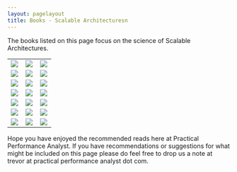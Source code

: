 ```yaml
---
layout: pagelayout
title: Books - Scalable Architecturesn
---
```


The books listed on this page focus on the science of Scalable Architectures. 

<table>
<tr>
<td>
<a target="_blank"  href="https://www.amazon.com/gp/product/1449339190/ref=as_li_tl?ie=UTF8&camp=1789&creative=9325&creativeASIN=1449339190&linkCode=as2&tag=practperfoana-20&linkId=966c05ef4c0af064634a9361632767dc"><img border="0" src="//ws-na.amazon-adsystem.com/widgets/q?_encoding=UTF8&MarketPlace=US&ASIN=1449339190&ServiceVersion=20070822&ID=AsinImage&WS=1&Format=_SL250_&tag=practperfoana-20" ></a><img src="//ir-na.amazon-adsystem.com/e/ir?t=practperfoana-20&l=am2&o=1&a=1449339190" width="1" height="1" border="0" alt="" style="border:none !important; margin:0px !important;" />
</td>
<td>
<a target="_blank"  href="https://www.amazon.com/gp/product/1449319777/ref=as_li_tl?ie=UTF8&camp=1789&creative=9325&creativeASIN=1449319777&linkCode=as2&tag=practperfoana-20&linkId=c5a008a7420afc529e39af3953ab07cf"><img border="0" src="//ws-na.amazon-adsystem.com/widgets/q?_encoding=UTF8&MarketPlace=US&ASIN=1449319777&ServiceVersion=20070822&ID=AsinImage&WS=1&Format=_SL250_&tag=practperfoana-20" ></a><img src="//ir-na.amazon-adsystem.com/e/ir?t=practperfoana-20&l=am2&o=1&a=1449319777" width="1" height="1" border="0" alt="" style="border:none !important; margin:0px !important;" />
</td>
<td>
<a target="_blank"  href="https://www.amazon.com/gp/product/1491950358/ref=as_li_tl?ie=UTF8&camp=1789&creative=9325&creativeASIN=1491950358&linkCode=as2&tag=practperfoana-20&linkId=2f733040afa2d16b441aa82e2842df47"><img border="0" src="//ws-na.amazon-adsystem.com/widgets/q?_encoding=UTF8&MarketPlace=US&ASIN=1491950358&ServiceVersion=20070822&ID=AsinImage&WS=1&Format=_SL250_&tag=practperfoana-20" ></a><img src="//ir-na.amazon-adsystem.com/e/ir?t=practperfoana-20&l=am2&o=1&a=1491950358" width="1" height="1" border="0" alt="" style="border:none !important; margin:0px !important;" />
</td>
</tr>

<tr>
<td>
<a target="_blank"  href="https://www.amazon.com/gp/product/149192912X/ref=as_li_tl?ie=UTF8&camp=1789&creative=9325&creativeASIN=149192912X&linkCode=as2&tag=practperfoana-20&linkId=796bf29f92e32c507dcefa8c40e2bdbc"><img border="0" src="//ws-na.amazon-adsystem.com/widgets/q?_encoding=UTF8&MarketPlace=US&ASIN=149192912X&ServiceVersion=20070822&ID=AsinImage&WS=1&Format=_SL250_&tag=practperfoana-20" ></a><img src="//ir-na.amazon-adsystem.com/e/ir?t=practperfoana-20&l=am2&o=1&a=149192912X" width="1" height="1" border="0" alt="" style="border:none !important; margin:0px !important;" />
</td>
<td>
<a target="_blank"  href="https://www.amazon.com/gp/product/1491943394/ref=as_li_tl?ie=UTF8&camp=1789&creative=9325&creativeASIN=1491943394&linkCode=as2&tag=practperfoana-20&linkId=9299f06c88c8aa5a334d2099ed69e856"><img border="0" src="//ws-na.amazon-adsystem.com/widgets/q?_encoding=UTF8&MarketPlace=US&ASIN=1491943394&ServiceVersion=20070822&ID=AsinImage&WS=1&Format=_SL250_&tag=practperfoana-20" ></a><img src="//ir-na.amazon-adsystem.com/e/ir?t=practperfoana-20&l=am2&o=1&a=1491943394" width="1" height="1" border="0" alt="" style="border:none !important; margin:0px !important;" />
</td>
<td>
<a target="_blank"  href="https://www.amazon.com/gp/product/1491924357/ref=as_li_tl?ie=UTF8&camp=1789&creative=9325&creativeASIN=1491924357&linkCode=as2&tag=practperfoana-20&linkId=779283b12efc4548750c9a3df7571564"><img border="0" src="//ws-na.amazon-adsystem.com/widgets/q?_encoding=UTF8&MarketPlace=US&ASIN=1491924357&ServiceVersion=20070822&ID=AsinImage&WS=1&Format=_SL250_&tag=practperfoana-20" ></a><img src="//ir-na.amazon-adsystem.com/e/ir?t=practperfoana-20&l=am2&o=1&a=1491924357" width="1" height="1" border="0" alt="" style="border:none !important; margin:0px !important;" />
</td>
</tr>

<tr>
<td>
<a target="_blank"  href="https://www.amazon.com/gp/product/1491935677/ref=as_li_tl?ie=UTF8&camp=1789&creative=9325&creativeASIN=1491935677&linkCode=as2&tag=practperfoana-20&linkId=f3abd7baff7bc45b7673f3853c3cec61"><img border="0" src="//ws-na.amazon-adsystem.com/widgets/q?_encoding=UTF8&MarketPlace=US&ASIN=1491935677&ServiceVersion=20070822&ID=AsinImage&WS=1&Format=_SL250_&tag=practperfoana-20" ></a><img src="//ir-na.amazon-adsystem.com/e/ir?t=practperfoana-20&l=am2&o=1&a=1491935677" width="1" height="1" border="0" alt="" style="border:none !important; margin:0px !important;" />
</td>
<td>
<a target="_blank"  href="https://www.amazon.com/gp/product/1491956259/ref=as_li_tl?ie=UTF8&camp=1789&creative=9325&creativeASIN=1491956259&linkCode=as2&tag=practperfoana-20&linkId=48d5500fae3167bc122a1618f85ea413"><img border="0" src="//ws-na.amazon-adsystem.com/widgets/q?_encoding=UTF8&MarketPlace=US&ASIN=1491956259&ServiceVersion=20070822&ID=AsinImage&WS=1&Format=_SL250_&tag=practperfoana-20" ></a><img src="//ir-na.amazon-adsystem.com/e/ir?t=practperfoana-20&l=am2&o=1&a=1491956259" width="1" height="1" border="0" alt="" style="border:none !important; margin:0px !important;" />
</td>
<td>
<a target="_blank"  href="https://www.amazon.com/gp/product/1491984309/ref=as_li_tl?ie=UTF8&camp=1789&creative=9325&creativeASIN=1491984309&linkCode=as2&tag=practperfoana-20&linkId=6426d15ee98b10048d84a0038ad3a04d"><img border="0" src="//ws-na.amazon-adsystem.com/widgets/q?_encoding=UTF8&MarketPlace=US&ASIN=1491984309&ServiceVersion=20070822&ID=AsinImage&WS=1&Format=_SL250_&tag=practperfoana-20" ></a><img src="//ir-na.amazon-adsystem.com/e/ir?t=practperfoana-20&l=am2&o=1&a=1491984309" width="1" height="1" border="0" alt="" style="border:none !important; margin:0px !important;" />
</td>
</tr>

<tr>
<td>
<a target="_blank"  href="https://www.amazon.com/gp/product/1118617614/ref=as_li_tl?ie=UTF8&camp=1789&creative=9325&creativeASIN=1118617614&linkCode=as2&tag=practperfoana-20&linkId=594bea6611d952e5bd3dc9860e58773b"><img border="0" src="//ws-na.amazon-adsystem.com/widgets/q?_encoding=UTF8&MarketPlace=US&ASIN=1118617614&ServiceVersion=20070822&ID=AsinImage&WS=1&Format=_SL250_&tag=practperfoana-20" ></a><img src="//ir-na.amazon-adsystem.com/e/ir?t=practperfoana-20&l=am2&o=1&a=1118617614" width="1" height="1" border="0" alt="" style="border:none !important; margin:0px !important;" />
</td>
<td>
<a target="_blank"  href="https://www.amazon.com/gp/product/1788397398/ref=as_li_tl?ie=UTF8&camp=1789&creative=9325&creativeASIN=1788397398&linkCode=as2&tag=practperfoana-20&linkId=fea70f53d2823b6c2fae13e03b03a368"><img border="0" src="//ws-na.amazon-adsystem.com/widgets/q?_encoding=UTF8&MarketPlace=US&ASIN=1788397398&ServiceVersion=20070822&ID=AsinImage&WS=1&Format=_SL250_&tag=practperfoana-20" ></a><img src="//ir-na.amazon-adsystem.com/e/ir?t=practperfoana-20&l=am2&o=1&a=1788397398" width="1" height="1" border="0" alt="" style="border:none !important; margin:0px !important;" />
</td>
<td>
<a target="_blank"  href="https://www.amazon.com/gp/product/0133858561/ref=as_li_tl?ie=UTF8&camp=1789&creative=9325&creativeASIN=0133858561&linkCode=as2&tag=practperfoana-20&linkId=44beb4982c314347fe34d4714b612cfb"><img border="0" src="//ws-na.amazon-adsystem.com/widgets/q?_encoding=UTF8&MarketPlace=US&ASIN=0133858561&ServiceVersion=20070822&ID=AsinImage&WS=1&Format=_SL250_&tag=practperfoana-20" ></a><img src="//ir-na.amazon-adsystem.com/e/ir?t=practperfoana-20&l=am2&o=1&a=0133858561" width="1" height="1" border="0" alt="" style="border:none !important; margin:0px !important;" />
</td>
</tr>


<tr>
<td>
<a target="_blank"  href="https://www.amazon.com/gp/product/0735685355/ref=as_li_tl?ie=UTF8&camp=1789&creative=9325&creativeASIN=0735685355&linkCode=as2&tag=practperfoana-20&linkId=ef44e9226d107de85c881d2c92c61651"><img border="0" src="//ws-na.amazon-adsystem.com/widgets/q?_encoding=UTF8&MarketPlace=US&ASIN=0735685355&ServiceVersion=20070822&ID=AsinImage&WS=1&Format=_SL250_&tag=practperfoana-20" ></a><img src="//ir-na.amazon-adsystem.com/e/ir?t=practperfoana-20&l=am2&o=1&a=0735685355" width="1" height="1" border="0" alt="" style="border:none !important; margin:0px !important;" />
</td>
<td>
<a target="_blank"  href="https://www.amazon.com/gp/product/0321127420/ref=as_li_tl?ie=UTF8&camp=1789&creative=9325&creativeASIN=0321127420&linkCode=as2&tag=practperfoana-20&linkId=9d0bac69dddd049d7e2b605218063e0b"><img border="0" src="//ws-na.amazon-adsystem.com/widgets/q?_encoding=UTF8&MarketPlace=US&ASIN=0321127420&ServiceVersion=20070822&ID=AsinImage&WS=1&Format=_SL250_&tag=practperfoana-20" ></a><img src="//ir-na.amazon-adsystem.com/e/ir?t=practperfoana-20&l=am2&o=1&a=0321127420" width="1" height="1" border="0" alt="" style="border:none !important; margin:0px !important;" />
</td>
<td>
<a target="_blank"  href="https://www.amazon.com/gp/product/0321200683/ref=as_li_tl?ie=UTF8&camp=1789&creative=9325&creativeASIN=0321200683&linkCode=as2&tag=practperfoana-20&linkId=69709e50e448ae9029c0fa8eec472104"><img border="0" src="//ws-na.amazon-adsystem.com/widgets/q?_encoding=UTF8&MarketPlace=US&ASIN=0321200683&ServiceVersion=20070822&ID=AsinImage&WS=1&Format=_SL250_&tag=practperfoana-20" ></a><img src="//ir-na.amazon-adsystem.com/e/ir?t=practperfoana-20&l=am2&o=1&a=0321200683" width="1" height="1" border="0" alt="" style="border:none !important; margin:0px !important;" />
</td>
</tr>

<tr>
<td>
<a target="_blank"  href="https://www.amazon.com/gp/product/032154420X/ref=as_li_tl?ie=UTF8&camp=1789&creative=9325&creativeASIN=032154420X&linkCode=as2&tag=practperfoana-20&linkId=7cb07277c6adf0c9976cd4a5d73002f8"><img border="0" src="//ws-na.amazon-adsystem.com/widgets/q?_encoding=UTF8&MarketPlace=US&ASIN=032154420X&ServiceVersion=20070822&ID=AsinImage&WS=1&Format=_SL250_&tag=practperfoana-20" ></a><img src="//ir-na.amazon-adsystem.com/e/ir?t=practperfoana-20&l=am2&o=1&a=032154420X" width="1" height="1" border="0" alt="" style="border:none !important; margin:0px !important;" />
</td>
<td>
<a target="_blank"  href="https://www.amazon.com/gp/product/0201633612/ref=as_li_tl?ie=UTF8&camp=1789&creative=9325&creativeASIN=0201633612&linkCode=as2&tag=practperfoana-20&linkId=7c1debf48d5f2eb7c19c5974e6cde1cf"><img border="0" src="//ws-na.amazon-adsystem.com/widgets/q?_encoding=UTF8&MarketPlace=US&ASIN=0201633612&ServiceVersion=20070822&ID=AsinImage&WS=1&Format=_SL250_&tag=practperfoana-20" ></a><img src="//ir-na.amazon-adsystem.com/e/ir?t=practperfoana-20&l=am2&o=1&a=0201633612" width="1" height="1" border="0" alt="" style="border:none !important; margin:0px !important;" />
</td>
<td>
<a target="_blank"  href="https://www.amazon.com/gp/product/0134494164/ref=as_li_tl?ie=UTF8&camp=1789&creative=9325&creativeASIN=0134494164&linkCode=as2&tag=practperfoana-20&linkId=a7a1f6dd7ba3bf6c12e5bf29e3d72dfd"><img border="0" src="//ws-na.amazon-adsystem.com/widgets/q?_encoding=UTF8&MarketPlace=US&ASIN=0134494164&ServiceVersion=20070822&ID=AsinImage&WS=1&Format=_SL250_&tag=practperfoana-20" ></a><img src="//ir-na.amazon-adsystem.com/e/ir?t=practperfoana-20&l=am2&o=1&a=0134494164" width="1" height="1" border="0" alt="" style="border:none !important; margin:0px !important;" />
</td>
</tr>

<tr>
<td>
<a target="_blank"  href="https://www.amazon.com/gp/product/0321815734/ref=as_li_tl?ie=UTF8&camp=1789&creative=9325&creativeASIN=0321815734&linkCode=as2&tag=practperfoana-20&linkId=e047ce0fa86844ed48994e7be6916c6b"><img border="0" src="//ws-na.amazon-adsystem.com/widgets/q?_encoding=UTF8&MarketPlace=US&ASIN=0321815734&ServiceVersion=20070822&ID=AsinImage&WS=1&Format=_SL250_&tag=practperfoana-20" ></a><img src="//ir-na.amazon-adsystem.com/e/ir?t=practperfoana-20&l=am2&o=1&a=0321815734" width="1" height="1" border="0" alt="" style="border:none !important; margin:0px !important;" />
</td>
<td>
<a target="_blank"  href="https://www.amazon.com/gp/product/1491926783/ref=as_li_tl?ie=UTF8&camp=1789&creative=9325&creativeASIN=1491926783&linkCode=as2&tag=practperfoana-20&linkId=ba2f74ee6ef862347c36373977d08be7"><img border="0" src="//ws-na.amazon-adsystem.com/widgets/q?_encoding=UTF8&MarketPlace=US&ASIN=1491926783&ServiceVersion=20070822&ID=AsinImage&WS=1&Format=_SL250_&tag=practperfoana-20" ></a><img src="//ir-na.amazon-adsystem.com/e/ir?t=practperfoana-20&l=am2&o=1&a=1491926783" width="1" height="1" border="0" alt="" style="border:none !important; margin:0px !important;" />
</td>
<td>
<a target="_blank"  href="https://www.amazon.com/gp/product/1621140369/ref=as_li_tl?ie=UTF8&camp=1789&creative=9325&creativeASIN=1621140369&linkCode=as2&tag=practperfoana-20&linkId=d713e0ec6225ef0231e981efc135c1a2"><img border="0" src="//ws-na.amazon-adsystem.com/widgets/q?_encoding=UTF8&MarketPlace=US&ASIN=1621140369&ServiceVersion=20070822&ID=AsinImage&WS=1&Format=_SL250_&tag=practperfoana-20" ></a><img src="//ir-na.amazon-adsystem.com/e/ir?t=practperfoana-20&l=am2&o=1&a=1621140369" width="1" height="1" border="0" alt="" style="border:none !important; margin:0px !important;" />
</td>
</tr>


</table>


Hope you have enjoyed the recommended reads here at Practical Performance Analyst. If you have recommendations or suggestions for what might be included on this page please do feel free to drop us a note at trevor at practical performance analyst dot com.
